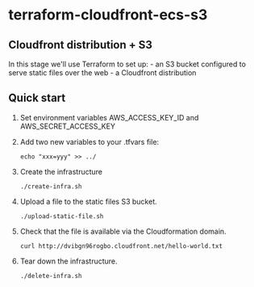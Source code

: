 # terraform-cloudfront-ecs-s3

## Cloudfront distribution + S3

In this stage we'll use Terraform to set up:
    - an S3 bucket configured to serve static files over the web
    - a Cloudfront distribution

## Quick start

1. Set environment variables AWS_ACCESS_KEY_ID and AWS_SECRET_ACCESS_KEY

2. Add two new variables to your .tfvars file:

    ```
    echo "xxx=yyy" >> ../
    ``` 

2. Create the infrastructure

    ```
    ./create-infra.sh
    ``` 

5. Upload a file to the static files S3 bucket.

    ```
    ./upload-static-file.sh
    ```

6. Check that the file is available via the Cloudformation domain.

    ```
    curl http://dvibgn96rogbo.cloudfront.net/hello-world.txt
    ```

7. Tear down the infrastructure.

    ```
    ./delete-infra.sh
    ``` 
